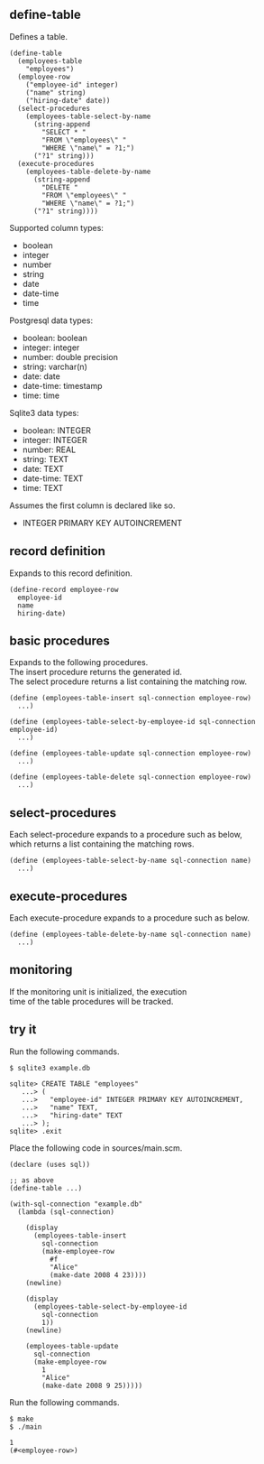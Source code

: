 define-table
------------
Defines a table.

    (define-table
      (employees-table
        "employees")
      (employee-row
        ("employee-id" integer)
        ("name" string)
        ("hiring-date" date))
      (select-procedures
        (employees-table-select-by-name
          (string-append
            "SELECT * "
            "FROM \"employees\" "
            "WHERE \"name\" = ?1;")
          ("?1" string)))
      (execute-procedures
        (employees-table-delete-by-name
          (string-append
            "DELETE "
            "FROM \"employees\" "
            "WHERE \"name\" = ?1;")
          ("?1" string))))

Supported column types:

- boolean
- integer
- number
- string
- date
- date-time
- time

Postgresql data types:

- boolean: boolean
- integer: integer
- number: double precision
- string: varchar(n)
- date: date
- date-time: timestamp
- time: time

Sqlite3 data types:

- boolean: INTEGER
- integer: INTEGER
- number: REAL
- string: TEXT
- date: TEXT
- date-time: TEXT
- time: TEXT

Assumes the first column is declared like so.

- INTEGER PRIMARY KEY AUTOINCREMENT

record definition
-----------------
Expands to this record definition.

    (define-record employee-row
      employee-id
      name
      hiring-date)

basic procedures
----------------
Expands to the following procedures.  
The insert procedure returns the generated id.  
The select procedure returns a list containing the matching row.

    (define (employees-table-insert sql-connection employee-row)
      ...)

    (define (employees-table-select-by-employee-id sql-connection employee-id)
      ...)

    (define (employees-table-update sql-connection employee-row)
      ...)

    (define (employees-table-delete sql-connection employee-row)
      ...)

select-procedures
-----------------
Each select-procedure expands to a procedure such as below,  
which returns a list containing the matching rows.

    (define (employees-table-select-by-name sql-connection name)
      ...)

execute-procedures
------------------
Each execute-procedure expands to a procedure such as below.

    (define (employees-table-delete-by-name sql-connection name)
      ...)

monitoring
----------
If the monitoring unit is initialized, the execution  
time of the table procedures will be tracked.

try it
------
Run the following commands.

    $ sqlite3 example.db

    sqlite> CREATE TABLE "employees"
       ...> (
       ...>   "employee-id" INTEGER PRIMARY KEY AUTOINCREMENT,
       ...>   "name" TEXT,
       ...>   "hiring-date" TEXT
       ...> );
    sqlite> .exit

Place the following code in sources/main.scm.

    (declare (uses sql))

    ;; as above
    (define-table ...)

    (with-sql-connection "example.db"
      (lambda (sql-connection)

        (display
          (employees-table-insert
            sql-connection
            (make-employee-row
              #f
              "Alice"
              (make-date 2008 4 23))))
        (newline)

        (display
          (employees-table-select-by-employee-id
            sql-connection
            1))
        (newline)

        (employees-table-update
          sql-connection
          (make-employee-row
            1
            "Alice"
            (make-date 2008 9 25)))))

Run the following commands.

    $ make
    $ ./main

    1
    (#<employee-row>)
